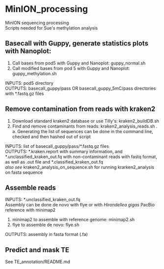 # MinION_processing
MinION sequencing processing  
Scripts needed for Sue's methylation analysis  

## Basecall with Guppy, generate statistics plots with Nanoplot:
1. Call bases from pod5 with Guppy and Nanoplot: guppy_normal.sh
2. Call modified bases from pod 5 with Guppy and Nanoplot: guppy_methylation.sh  
  
INPUTS: pod5 directory  
OUTPUTS: basecall_guppy/pass OR basecall_guppy_5mC/pass directories with *.fastq.gz files  

## Remove contamination from reads with kraken2
1. Download standard kraken2 database or use Tilly's: kraken2_buildDB.sh
2. Find and remove contaminants from reads: kraken2_analysis_reads.sh .  
  a. Generating the list of sequences can be done in the command line, checked and then hashed out of script  
  
INPUTS: list of basecall_guppy/pass/*.fastq.gz files  
OUTPUTS: *.kraken.report with summary information, and *.unclassified_kraken_out.fq with non-contaminant reads with fastq format, as well as .out file and *.classified_kraken_out.fq  
_also see_ kraken2_analysis_on_sequence.sh for running krarken2_analysis on fasta sequence

## Assemble reads  
INPUTS: *.unclassified_kraken_out.fq  
Assembly can be done de novo with flye or with _Hirondellea gigas_ PacBio reference with minimap2  
1. minimap2 to assemble with reference genome: minimap2.sh
2. flye to assemble de novo: flye.sh

OUTPUTS: assembly in fasta format (.fa)  

## Predict and mask TE
See TE_annotation/README.md
